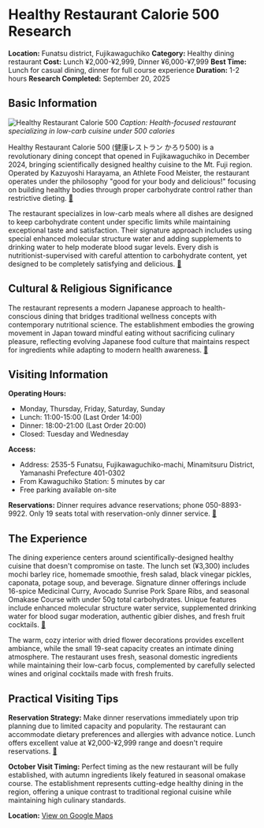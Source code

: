 # Healthy Restaurant Calorie 500 Research

**Location:** Funatsu district, Fujikawaguchiko
**Category:** Healthy dining restaurant
**Cost:** Lunch ¥2,000-¥2,999, Dinner ¥6,000-¥7,999
**Best Time:** Lunch for casual dining, dinner for full course experience
**Duration:** 1-2 hours
**Research Completed:** September 20, 2025

## Basic Information

![Healthy Restaurant Calorie 500](https://upload.wikimedia.org/wikipedia/commons/thumb/6/6c/230728_Kissako_Jugemu_Hiraizumi_Iwate_pref_Japan06s3.jpg/800px-230728_Kissako_Jugemu_Hiraizumi_Iwate_pref_Japan06s3.jpg)
*Caption: Health-focused restaurant specializing in low-carb cuisine under 500 calories*

Healthy Restaurant Calorie 500 (健康レストラン かろり500) is a revolutionary dining concept that opened in Fujikawaguchiko in December 2024, bringing scientifically designed healthy cuisine to the Mt. Fuji region. Operated by Kazuyoshi Harayama, an Athlete Food Meister, the restaurant operates under the philosophy "good for your body and delicious!" focusing on building healthy bodies through proper carbohydrate control rather than restrictive dieting. [🔗](https://www.porta-y.jp/175734)

The restaurant specializes in low-carb meals where all dishes are designed to keep carbohydrate content under specific limits while maintaining exceptional taste and satisfaction. Their signature approach includes using special enhanced molecular structure water and adding supplements to drinking water to help moderate blood sugar levels. Every dish is nutritionist-supervised with careful attention to carbohydrate content, yet designed to be completely satisfying and delicious. [🔗](https://tabelog.com/en/yamanashi/A1903/A190303/19013884/)

## Cultural & Religious Significance

The restaurant represents a modern Japanese approach to health-conscious dining that bridges traditional wellness concepts with contemporary nutritional science. The establishment embodies the growing movement in Japan toward mindful eating without sacrificing culinary pleasure, reflecting evolving Japanese food culture that maintains respect for ingredients while adapting to modern health awareness. [🔗](https://hitosara.com/0031713369/)

## Visiting Information

**Operating Hours:**
- Monday, Thursday, Friday, Saturday, Sunday
- Lunch: 11:00-15:00 (Last Order 14:00)
- Dinner: 18:00-21:00 (Last Order 20:00)
- Closed: Tuesday and Wednesday

**Access:**
- Address: 2535-5 Funatsu, Fujikawaguchiko-machi, Minamitsuru District, Yamanashi Prefecture 401-0302
- From Kawaguchiko Station: 5 minutes by car
- Free parking available on-site

**Reservations:** Dinner requires advance reservations; phone 050-8893-9922. Only 19 seats total with reservation-only dinner service. [🔗](https://tabelog.com/en/yamanashi/A1903/A190303/19013884/)

## The Experience

The dining experience centers around scientifically-designed healthy cuisine that doesn't compromise on taste. The lunch set (¥3,300) includes mochi barley rice, homemade smoothie, fresh salad, black vinegar pickles, caponata, potage soup, and beverage. Signature dinner offerings include 16-spice Medicinal Curry, Avocado Sunrise Pork Spare Ribs, and seasonal Omakase Course with under 50g total carbohydrates. Unique features include enhanced molecular structure water service, supplemented drinking water for blood sugar moderation, authentic gibier dishes, and fresh fruit cocktails. [🔗](https://www.porta-y.jp/175734)

The warm, cozy interior with dried flower decorations provides excellent ambiance, while the small 19-seat capacity creates an intimate dining atmosphere. The restaurant uses fresh, seasonal domestic ingredients while maintaining their low-carb focus, complemented by carefully selected wines and original cocktails made with fresh fruits.

## Practical Visiting Tips

**Reservation Strategy:** Make dinner reservations immediately upon trip planning due to limited capacity and popularity. The restaurant can accommodate dietary preferences and allergies with advance notice. Lunch offers excellent value at ¥2,000-¥2,999 range and doesn't require reservations. [🔗](https://www.porta-y.jp/175734)

**October Visit Timing:** Perfect timing as the new restaurant will be fully established, with autumn ingredients likely featured in seasonal omakase course. The establishment represents cutting-edge healthy dining in the region, offering a unique contrast to traditional regional cuisine while maintaining high culinary standards.

**Location:** [View on Google Maps](https://maps.google.com/maps?q=2535-5+Funatsu,+Fujikawaguchiko-machi,+Minamitsuru+District,+Yamanashi+Prefecture+401-0302)
